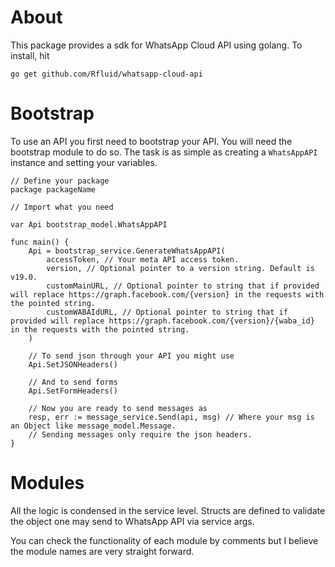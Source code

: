 # About

This package provides a sdk for WhatsApp Cloud API using golang. To install, hit
```
go get github.com/Rfluid/whatsapp-cloud-api
```

# Bootstrap

To use an API you first need to bootstrap your API. You will need the bootstrap module to do so. The task is as simple as creating a `WhatsAppAPI` instance and setting your variables.
```
// Define your package
package packageName

// Import what you need

var Api bootstrap_model.WhatsAppAPI

func main() {
    Api = bootstrap_service.GenerateWhatsAppAPI(
        accessToken, // Your meta API access token.
        version, // Optional pointer to a version string. Default is v19.0.
        customMainURL, // Optional pointer to string that if provided will replace https://graph.facebook.com/{version} in the requests with the pointed string.
        customWABAIdURL, // Optional pointer to string that if provided will replace https://graph.facebook.com/{version}/{waba_id} in the requests with the pointed string.
    )

    // To send json through your API you might use
    Api.SetJSONHeaders()

    // And to send forms
    Api.SetFormHeaders()

    // Now you are ready to send messages as
    resp, err := message_service.Send(api, msg) // Where your msg is an Object like message_model.Message.
    // Sending messages only require the json headers.
}
```

# Modules

All the logic is condensed in the service level. Structs are defined to validate the object one may send to WhatsApp API via service args.

You can check the functionality of each module by comments but I believe the module names are very straight forward.
